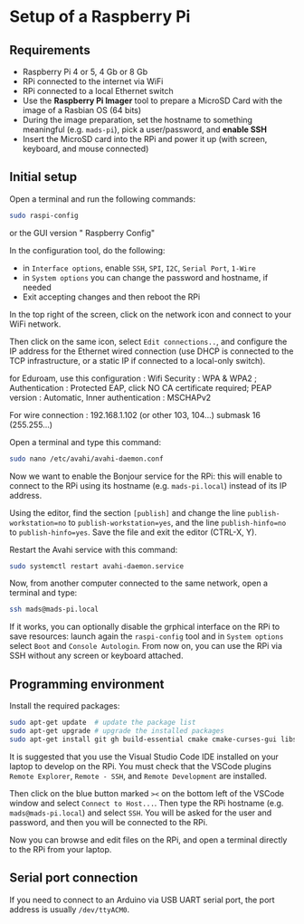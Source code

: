 # Setup of a Raspberry Pi

## Requirements

- Raspberry Pi 4 or 5, 4 Gb or 8 Gb
- RPi connected to the internet via WiFi
- RPi connected to a local Ethernet switch 
- Use the **Raspberry Pi Imager** tool to prepare a MicroSD Card with the image of a Rasbian OS (64 bits)
- During the image preparation, set the hostname to something meaningful (e.g. `mads-pi`), pick a user/password, and **enable SSH**
- Insert the MicroSD card into the RPi and power it up (with screen, keyboard, and mouse connected)

## Initial setup

Open a terminal and run the following commands:

```bash
sudo raspi-config
```

or the GUI version " Raspberry Config" 

In the configuration tool, do the following:

* in `Interface options`, enable `SSH`, `SPI`, `I2C`, `Serial Port`, `1-Wire`
* in `System options` you can change the password and hostname, if needed
* Exit accepting changes and then reboot the RPi

In the top right of the screen, click on the network icon and connect to your WiFi network.

Then click on the same icon, select `Edit connections..`, and configure the IP address for the Ethernet wired connection (use DHCP is connected to the TCP infrastructure, or a static IP if connected to a local-only switch). 

for Eduroam, use this configuration : Wifi Security : WPA & WPA2 ; Authentication : Protected EAP, click NO CA certificate required; PEAP version : Automatic, Inner authentication : MSCHAPv2

For wire connection : 192.168.1.102 (or other 103, 104...) submask 16 (255.255...) 


Open a terminal and type this command:

```bash
sudo nano /etc/avahi/avahi-daemon.conf
```

Now we want to enable the Bonjour service for the RPi: this will enable to connect to the RPi using its hostname (e.g. `mads-pi.local`) instead of its IP address.

Using the editor, find the section `[publish]` and change the line `publish-workstation=no` to `publish-workstation=yes`, and the line `publish-hinfo=no` to `publish-hinfo=yes`. Save the file and exit the editor (CTRL-X, Y).

Restart the Avahi service with this command:

```bash
sudo systemctl restart avahi-daemon.service
```

Now, from another computer connected to the same network, open a terminal and type:

```bash
ssh mads@mads-pi.local
```

If it works, you can optionally disable the grphical interface on the RPi to save resources: launch again the `raspi-config` tool and in `System options` select `Boot` and `Console Autologin`. From now on, you can use the RPi via SSH without any screen or keyboard attached.

## Programming environment

Install the required packages:

```bash
sudo apt-get update  # update the package list
sudo apt-get upgrade # upgrade the installed packages
sudo apt-get install git gh build-essential cmake cmake-curses-gui libssl-dev libmosquitto-dev libmosquittopp-dev libcurl4-openssl-dev
```

It is suggested that you use the Visual Studio Code IDE installed on your laptop to develop on the RPi. You must check that the VSCode plugins `Remote Explorer`, `Remote - SSH`, and `Remote Development` are installed.

Then click on the blue button marked `><` on the bottom left of the VSCode window and select `Connect to Host...`. Then type the RPi hostname (e.g. `mads@mads-pi.local`) and select `SSH`. You will be asked for the user and password, and then you will be connected to the RPi.

Now you can browse and edit files on the RPi, and open a terminal directly to the RPi from your laptop.

## Serial port connection

If you need to connect to an Arduino via USB UART serial port, the port address is usually `/dev/ttyACM0`. 


